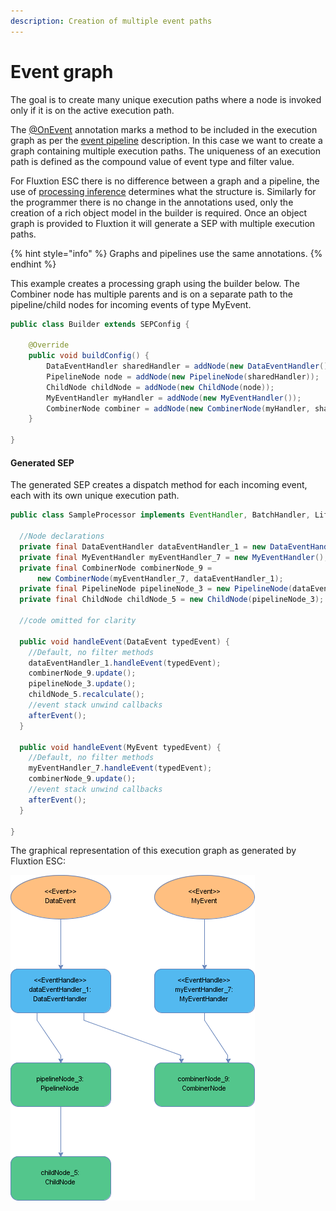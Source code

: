 ```yaml
---
description: Creation of multiple event paths
---
```


# Event graph

The goal is to create many unique execution paths where a node is invoked only if it is on the active execution path.

The [@OnEvent](https://github.com/v12technology/fluxtion/blob/master/builder/src/main/java/com/fluxtion/api/annotations/OnEvent.java) annotation marks a method to be included in the execution graph as per the [event pipeline](event-pipeline.md) description. In this case we want to create a graph containing multiple execution paths. The uniqueness of an execution path is defined as the compound value of event type and filter value.

For Fluxtion ESC there is no difference between a graph and a pipeline, the use of [processing inference](../developer/child-1/graph-building.md#processing-inference) determines what the structure is. Similarly for the programmer there is no change in the annotations used, only the creation of a rich object model in the builder is required. Once an object graph is provided to Fluxtion it will generate a SEP with multiple execution paths.

{% hint style="info" %}
Graphs and pipelines use the same annotations.
{% endhint %}

This example creates a processing graph using the builder below. The Combiner node has multiple parents and is on a separate path to the pipeline/child nodes for incoming events of type MyEvent.

```java
public class Builder extends SEPConfig {

    @Override
    public void buildConfig() {
        DataEventHandler sharedHandler = addNode(new DataEventHandler());
        PipelineNode node = addNode(new PipelineNode(sharedHandler));
        ChildNode childNode = addNode(new ChildNode(node));
        MyEventHandler myHandler = addNode(new MyEventHandler());
        CombinerNode combiner = addNode(new CombinerNode(myHandler, sharedHandler));
    }

}
```

#### Generated SEP

The generated SEP creates a dispatch method for each incoming event, each with its own unique execution path.

```java
public class SampleProcessor implements EventHandler, BatchHandler, Lifecycle {

  //Node declarations
  private final DataEventHandler dataEventHandler_1 = new DataEventHandler();
  private final MyEventHandler myEventHandler_7 = new MyEventHandler();
  private final CombinerNode combinerNode_9 =
      new CombinerNode(myEventHandler_7, dataEventHandler_1);
  private final PipelineNode pipelineNode_3 = new PipelineNode(dataEventHandler_1);
  private final ChildNode childNode_5 = new ChildNode(pipelineNode_3);

  //code omitted for clarity

  public void handleEvent(DataEvent typedEvent) {
    //Default, no filter methods
    dataEventHandler_1.handleEvent(typedEvent);
    combinerNode_9.update();
    pipelineNode_3.update();
    childNode_5.recalculate();
    //event stack unwind callbacks
    afterEvent();
  }

  public void handleEvent(MyEvent typedEvent) {
    //Default, no filter methods
    myEventHandler_7.handleEvent(typedEvent);
    combinerNode_9.update();
    //event stack unwind callbacks
    afterEvent();
  }
  
}

```

 The graphical representation of this execution graph as generated by Fluxtion ESC:

![a diagram show multiple execution paths in a SEP](../../.gitbook/assets/sampleprocessor%20%2810%29.png)

